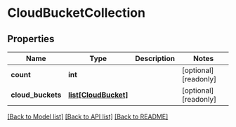 # CloudBucketCollection

## Properties
Name | Type | Description | Notes
------------ | ------------- | ------------- | -------------
**count** | **int** |  | [optional] [readonly] 
**cloud_buckets** | [**list[CloudBucket]**](CloudBucket.md) |  | [optional] [readonly] 

[[Back to Model list]](../README.md#documentation-for-models) [[Back to API list]](../README.md#documentation-for-api-endpoints) [[Back to README]](../README.md)


